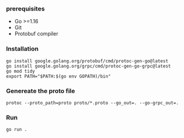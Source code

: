 ### prerequisites
- Go >=1.16
- Git
- Protobuf compiler
  

### Installation
    
    go install google.golang.org/protobuf/cmd/protoc-gen-go@latest
    go install google.golang.org/grpc/cmd/protoc-gen-go-grpc@latest
    go mod tidy
    export PATH="$PATH:$(go env GOPATH)/bin"

### Genereate the proto file
```protoc --proto_path=proto proto/*.proto --go_out=. --go-grpc_out=.```
### Run
```go run .```

